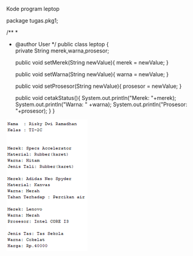 Kode program
leptop

package tugas.pkg1;

/**
 *
 * @author User
 */
public class leptop {    
    private String merek,warna,prosesor;
    
    public void setMerek(String newValue){
        merek = newValue;
    }    
    
    public void setWarna(String newValue){
        warna = newValue;
    }       
    
    public void setProsesor(String newValue){
        prosesor = newValue;
    }       
    
    public void cetakStatus(){
        System.out.println("Merek: "+merek);
        System.out.println("Warna: " +warna);
        System.out.println("Prosesor: "+prosesor);
    }
}

<img src="image/Output.png" />
